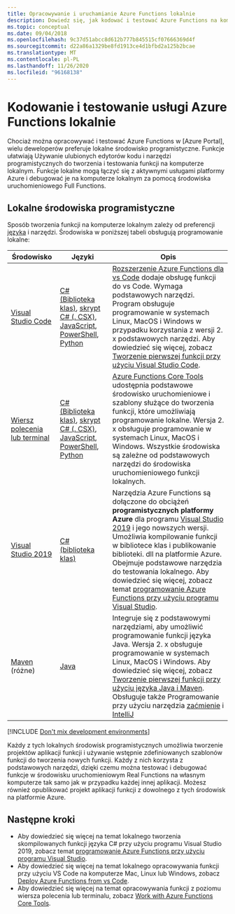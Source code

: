 ```yaml
---
title: Opracowywanie i uruchamianie Azure Functions lokalnie
description: Dowiedz się, jak kodować i testować Azure Functions na komputerze lokalnym przed uruchomieniem ich na Azure Functions.
ms.topic: conceptual
ms.date: 09/04/2018
ms.openlocfilehash: 9c37d51abcc8d612b777b845515cf07666369d4f
ms.sourcegitcommit: d22a86a1329be8fd1913ce4d1bfbd2a125b2bcae
ms.translationtype: MT
ms.contentlocale: pl-PL
ms.lasthandoff: 11/26/2020
ms.locfileid: "96168138"
---
```

# <a name="code-and-test-azure-functions-locally"></a>Kodowanie i testowanie usługi Azure Functions lokalnie

Chociaż można opracowywać i testować Azure Functions w [Azure Portal], wielu deweloperów preferuje lokalne środowisko programistyczne. Funkcje ułatwiają Używanie ulubionych edytorów kodu i narzędzi programistycznych do tworzenia i testowania funkcji na komputerze lokalnym. Funkcje lokalne mogą łączyć się z aktywnymi usługami platformy Azure i debugować je na komputerze lokalnym za pomocą środowiska uruchomieniowego Full Functions.

## <a name="local-development-environments"></a>Lokalne środowiska programistyczne

Sposób tworzenia funkcji na komputerze lokalnym zależy od preferencji [języka](supported-languages.md) i narzędzi. Środowiska w poniższej tabeli obsługują programowanie lokalne:

|Środowisko                              |Języki         |Opis|
|-----------------------------------------|------------|---|
|[Visual Studio Code](functions-develop-vs-code.md)| [C# (Biblioteka klas)](functions-dotnet-class-library.md), [skrypt C# (. CSX)](functions-reference-csharp.md), [JavaScript](functions-reference-node.md), [PowerShell](./create-first-function-vs-code-powershell.md), [Python](functions-reference-python.md) | [Rozszerzenie Azure Functions dla vs Code](https://marketplace.visualstudio.com/items?itemName=ms-azuretools.vscode-azurefunctions) dodaje obsługę funkcji do vs Code. Wymaga podstawowych narzędzi. Program obsługuje programowanie w systemach Linux, MacOS i Windows w przypadku korzystania z wersji 2. x podstawowych narzędzi. Aby dowiedzieć się więcej, zobacz [Tworzenie pierwszej funkcji przy użyciu Visual Studio Code](./create-first-function-vs-code-csharp.md). |
| [Wiersz polecenia lub terminal](functions-run-local.md) | [C# (Biblioteka klas)](functions-dotnet-class-library.md), [skrypt C# (. CSX)](functions-reference-csharp.md), [JavaScript](functions-reference-node.md), [PowerShell](functions-reference-powershell.md), [Python](functions-reference-python.md) | [Azure Functions Core Tools] udostępnia podstawowe środowisko uruchomieniowe i szablony służące do tworzenia funkcji, które umożliwiają programowanie lokalne. Wersja 2. x obsługuje programowanie w systemach Linux, MacOS i Windows. Wszystkie środowiska są zależne od podstawowych narzędzi do środowiska uruchomieniowego funkcji lokalnych. |
| [Visual Studio 2019](functions-develop-vs.md) | [C# (biblioteka klas)](functions-dotnet-class-library.md) | Narzędzia Azure Functions są dołączone do obciążeń **programistycznych platformy Azure** dla programu [Visual Studio 2019](https://www.visualstudio.com/vs/) i jego nowszych wersji. Umożliwia kompilowanie funkcji w bibliotece klas i publikowanie biblioteki. dll na platformie Azure. Obejmuje podstawowe narzędzia do testowania lokalnego. Aby dowiedzieć się więcej, zobacz temat [programowanie Azure Functions przy użyciu programu Visual Studio](functions-develop-vs.md). |
| [Maven](./create-first-function-cli-java.md) (różne) | [Java](functions-reference-java.md) | Integruje się z podstawowymi narzędziami, aby umożliwić programowanie funkcji języka Java. Wersja 2. x obsługuje programowanie w systemach Linux, MacOS i Windows. Aby dowiedzieć się więcej, zobacz [Tworzenie pierwszej funkcji przy użyciu języka Java i Maven](./create-first-function-cli-java.md). Obsługuje także Programowanie przy użyciu narzędzia [zaćmienie](functions-create-maven-eclipse.md) i [IntelliJ](functions-create-maven-intellij.md) |

[!INCLUDE [Don't mix development environments](../../includes/functions-mixed-dev-environments.md)]

Każdy z tych lokalnych środowisk programistycznych umożliwia tworzenie projektów aplikacji funkcji i używanie wstępnie zdefiniowanych szablonów funkcji do tworzenia nowych funkcji. Każdy z nich korzysta z podstawowych narzędzi, dzięki czemu można testować i debugować funkcje w środowisku uruchomieniowym Real Functions na własnym komputerze tak samo jak w przypadku każdej innej aplikacji. Możesz również opublikować projekt aplikacji funkcji z dowolnego z tych środowisk na platformie Azure.

## <a name="next-steps"></a>Następne kroki

+ Aby dowiedzieć się więcej na temat lokalnego tworzenia skompilowanych funkcji języka C# przy użyciu programu Visual Studio 2019, zobacz temat [programowanie Azure Functions przy użyciu programu Visual Studio](functions-develop-vs.md).
+ Aby dowiedzieć się więcej na temat lokalnego opracowywania funkcji przy użyciu VS Code na komputerze Mac, Linux lub Windows, zobacz [Deploy Azure Functions from vs Code](/azure/developer/javascript/tutorial-vscode-serverless-node-01).
+ Aby dowiedzieć się więcej na temat opracowywania funkcji z poziomu wiersza polecenia lub terminalu, zobacz [Work with Azure Functions Core Tools](functions-run-local.md).

<!-- LINKS -->

[Azure Functions Core Tools]: https://www.npmjs.com/package/azure-functions-core-tools
[Witryna Azure Portal]: https://portal.azure.com
[Node.js]: https://docs.npmjs.com/getting-started/installing-node#osx-or-windows